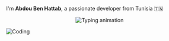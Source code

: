 I'm **Abdou Ben Hattab**, a passionate developer from Tunisia 🇹🇳
<p align="center">
  <img src="https://readme-typing-svg.demolab.com?font=Fira+Code&size=24&pause=1000&color=007BFF&center=true&vCenter=true&width=800&lines=I'm+Abdou+Ben+Hattab,+a+passionate+developer+from+Tunisia+🇹🇳" alt="Typing animation" />
</p>

![Coding](https://raw.githubusercontent.com/abhisheknaiidu/abhisheknaiidu/master/code.gif)

<!--
**AbdouBenHatttab/AbdoubenHatttab** is a ✨ _special_ ✨ repository because its `README.md` (this file) appears on your GitHub profile.

Here are some ideas to get you started:

- 🔭 I’m currently working on ...
- 🌱 I’m currently learning ...
- 👯 I’m looking to collaborate on ...
- 🤔 I’m looking for help with ...
- 💬 Ask me about ...
- 📫 How to reach me: ...
- 😄 Pronouns: ...
- ⚡ Fun fact: ...
-->
